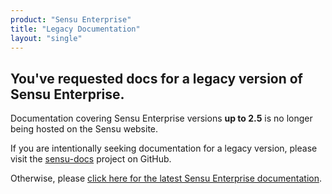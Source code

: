 ```yaml
---
product: "Sensu Enterprise"
title: "Legacy Documentation"
layout: "single"
---
```



## You've requested docs for a legacy version of Sensu Enterprise.

Documentation covering Sensu Enterprise versions **up to 2.5** is no longer
being hosted on the Sensu website. 

If you are intentionally seeking documentation for a legacy version, please
visit the [sensu-docs][2] project on GitHub. 

Otherwise, please [click here for the latest Sensu Enterprise documentation][1].

[1]:  /sensu-enterprise/latest
[2]:  https://github.com/sensu/sensu-docs/tree/master/legacy
